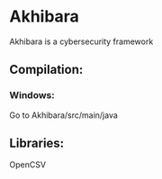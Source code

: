 # Akhibara
Akhibara is a cybersecurity framework 

## Compilation:
### Windows:
Go to Akhibara/src/main/java

## Libraries:
OpenCSV 
